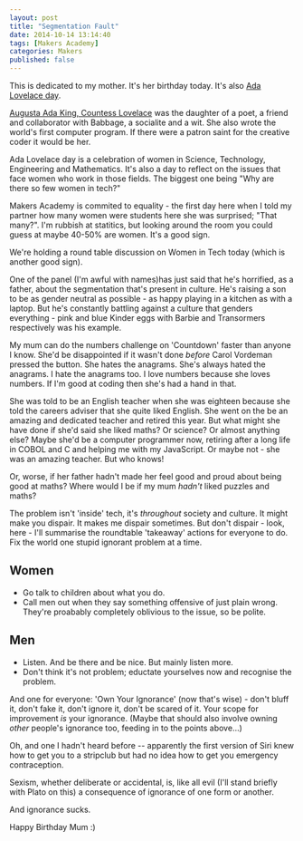 ```yaml
---
layout: post
title: "Segmentation Fault"
date: 2014-10-14 13:14:40
tags: [Makers Academy]
categories: Makers
published: false
---
```


This is dedicated to my mother. It's her birthday today. It's also [Ada Lovelace
day](http://findingada.com/).

[Augusta Ada King, Countess Lovelace](http://en.wikipedia.org/wiki/Ada_Lovelace)
was the daughter of a poet, a friend and collaborator with Babbage, a socialite
and a wit. She also wrote the world's first computer program. If there were
a patron saint for the creative coder it would be her.

Ada Lovelace day is a celebration of women in Science, Technology, Engineering
and Mathematics. It's also a day to reflect on the issues that face women who
work in those fields. The biggest one being "Why are there so few women in tech?"

Makers Academy is commited to equality - the first day here when I told my
partner how many women were students here she was surprised; "That many?". I'm
rubbish at statitics, but looking around the room you could guess at maybe
40-50% are women. It's a good sign.

We're holding a round table discussion on Women in Tech today (which is another
good sign).

One of the panel (I'm awful with names)has just said that he's horrified, as
a father, about the segmentation that's present in culture. He's raising a son
to be as gender neutral as possible - as happy playing in a kitchen as with
a laptop. But he's constantly battling against a culture that genders everything -
pink and blue Kinder eggs with Barbie and Transormers respectively was his
example.

My mum can do the numbers challenge on 'Countdown' faster than anyone I know.
She'd be disappointed if it wasn't done _before_ Carol Vordeman pressed the
button. She hates the anagrams. She's always hated the anagrams. I hate the anagrams
too. I love numbers because she loves numbers. If I'm good at coding then she's had
a hand in that.

She was told to be an English teacher when she was eighteen because she told the
careers adviser that she quite liked English. She went on the be an amazing and
dedicated teacher and retired this year. But what might she have done if she'd
said she liked maths? Or science? Or almost anything else? Maybe she'd be
a computer programmer now, retiring after a long life in COBOL and C and helping
me with my JavaScript. Or maybe not - she was an amazing teacher. But who knows!

Or, worse, if her father hadn't made her feel good and proud about being good at
maths? Where would I be if my mum _hadn't_ liked puzzles and maths?

The problem isn't 'inside' tech, it's _throughout_ society and culture. It might
make you dispair. It makes me dispair sometimes. But don't dispair - look, here -
I'll summarise the roundtable 'takeaway' actions for everyone to do. Fix the
world one stupid ignorant problem at a time.

Women
-----

- Go talk to children about what you do.
- Call men out when they say something offensive of just plain wrong. They're
  proabably completely oblivious to the issue, so be polite.

Men
---

- Listen. And be there and be nice. But mainly listen more.
- Don't think it's not problem; eductate yourselves now and recognise the
  problem.

And one for everyone: 'Own Your Ignorance' (now that's wise) - don't bluff it,
don't fake it, don't ignore it, don't be scared of it. Your scope for
improvement _is_ your ignorance. (Maybe that should also involve owning _other_
people's ignorance too, feeding in to the points above...)

Oh, and one I hadn't heard before -- apparently the first version of Siri knew
how to get you to a stripclub but had no idea how to get you emergency
contraception.

Sexism, whether deliberate or accidental, is, like all evil (I'll stand briefly
with Plato on this) a consequence of ignorance of one form or another.

And ignorance sucks.

Happy Birthday Mum :)

